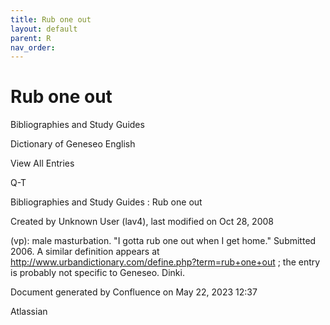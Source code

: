 ```yaml
---
title: Rub one out
layout: default
parent: R
nav_order:
---
```


# Rub one out

Bibliographies and Study Guides

Dictionary of Geneseo English

View All Entries

Q-T

Bibliographies and Study Guides : Rub one out

Created by  Unknown User (lav4), last modified on Oct 28, 2008

(vp): male masturbation. &quot;I gotta rub one out when I get home.&quot; Submitted 2006. A similar definition appears at http://www.urbandictionary.com/define.php?term=rub+one+out ; the entry is probably not specific to Geneseo. Dinki.

Document generated by Confluence on May 22, 2023 12:37

Atlassian
